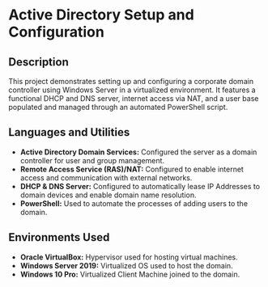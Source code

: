 # Active Directory Setup and Configuration

## Description
This project demonstrates setting up and configuring a corporate domain controller using Windows Server in a virtualized environment. It features a functional DHCP and DNS server, internet access via NAT, and a user base populated and managed through an automated PowerShell script. 

## Languages and Utilities 
- **Active Directory Domain Services:** Configured the server as a domain controller for user and group management.
- **Remote Access Service (RAS)/NAT:** Configured to enable internet access and communication with external networks. 
- **DHCP & DNS Server:** Configured to automatically lease IP Addresses to domain devices and enable domain name resolution. 
- **PowerShell:** Used to automate the processes of adding users to the domain. 

## Environments Used
- **Oracle VirtualBox:** Hypervisor used for hosting virtual machines. 
- **Windows Server 2019:** Virtualized OS used to host the domain. 
- **Windows 10 Pro:** Virtualized Client Machine joined to the domain. 

